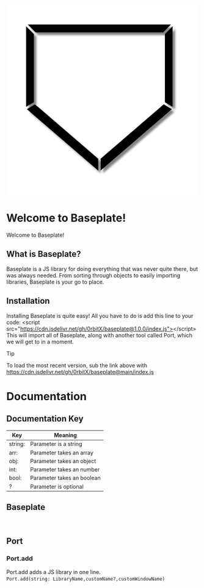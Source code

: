 ![Baseplate logo](/assets/images/Baseplate.png)
# Welcome to Baseplate!
Welcome to Baseplate!
## What is Baseplate?
Baseplate is a JS library for doing everything that was never quite there, but was always needed. From sorting through objects to easily importing libraries, Baseplate is your go to place.
## Installation
Installing Baseplate is quite easy! All you have to do is add this line to your code:
\<script src="https://cdn.jsdelivr.net/gh/0rbitX/baseplate@1.0.0/index.js"><\/script>
This will import all of Baseplate, along with another tool called Port, which we will get to in a moment. 
> [!TIP]
> To load the most recent version, sub the link above with https://cdn.jsdelivr.net/gh/0rbitX/baseplate@main/index.js
# Documentation
## Documentation Key
| Key      | Meaning |
| ----------- | ----------- |
| string: | Parameter is a string|
| arr:  | Parameter takes an array |
| obj:  | Parameter takes an object |
| int:  | Parameter takes an number |
| bool:  | Parameter takes an boolean |
| ? | Parameter is optional |
## Baseplate
``
``
## Port
### Port.add
Port.add adds a JS library in one line.<br>
`Port.add(string: LibraryName,customName?,customWindowName)`

